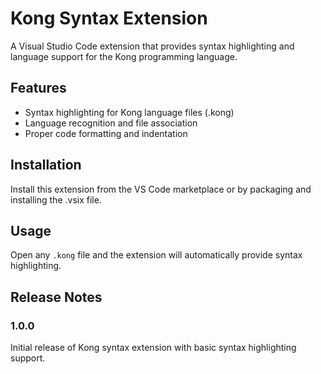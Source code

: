 # Kong Syntax Extension

A Visual Studio Code extension that provides syntax highlighting and language support for the Kong programming language.

## Features

- Syntax highlighting for Kong language files (.kong)
- Language recognition and file association
- Proper code formatting and indentation

## Installation

Install this extension from the VS Code marketplace or by packaging and installing the .vsix file.

## Usage

Open any `.kong` file and the extension will automatically provide syntax highlighting.

## Release Notes

### 1.0.0

Initial release of Kong syntax extension with basic syntax highlighting support.
